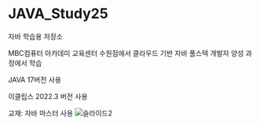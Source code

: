 # JAVA_Study25
자바 학습용 저장소

MBC컴퓨터 아카데미 교육센터 수원점에서 클라우드 기반 자바 풀스텍 개발자 양성 과정에서 학습

JAVA 17버전 사용

이클립스 2022.3 버전 사용

교재: 자바 마스터 사용
![슬라이드2](https://github.com/user-attachments/assets/817c2038-2202-4351-ab5d-c9ffe3522064)
